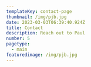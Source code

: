 ```yaml
---
templateKey: contact-page
thumbnail: /img/pjb.jpg
date: 2023-03-03T06:39:40.924Z
title: Contact
description: Reach out to Paul
number: 5
pagetype:
  - main
featuredimage: /img/pjb.jpg
---
```

